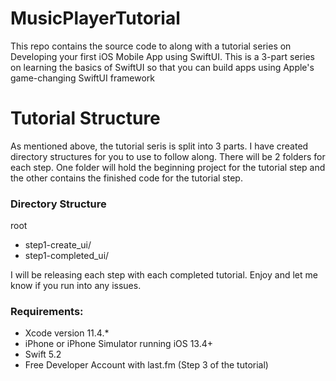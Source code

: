 MusicPlayerTutorial
====================
 
This repo contains the source code to along with a tutorial series on Developing your first iOS Mobile App using SwiftUI. This is a 3-part series on learning the basics of SwiftUI so that you can build apps using Apple's game-changing SwiftUI framework

# Tutorial Structure

As mentioned above, the tutorial seris is split into 3 parts. I have created directory structures for you to use to follow along.  There will be 2 folders for each step. One folder will hold the beginning project for the tutorial step and the other contains the finished code for the tutorial step. 

### Directory Structure

root
* step1-create_ui/
* step1-completed_ui/

I will be releasing each step with each completed tutorial. Enjoy and let me know if you run into any issues.

### Requirements:

* Xcode version 11.4.*
* iPhone or iPhone Simulator running iOS 13.4+
* Swift 5.2
* Free Developer Account with last.fm (Step 3 of the tutorial)
